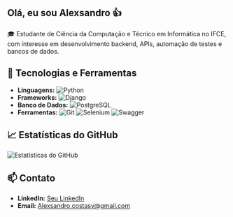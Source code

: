 ## Olá, eu sou Alexsandro 👍

🎓 Estudante de Ciência da Computação e Técnico em Informática no IFCE, com interesse em desenvolvimento backend, APIs, automação de testes e bancos de dados.

## 🔧 Tecnologias e Ferramentas

- **Linguagens:** ![Python](https://img.shields.io/badge/Python-3776AB?style=flat&logo=python&logoColor=white)
- **Frameworks:** ![Django](https://img.shields.io/badge/Django-092D44?style=flat&logo=django&logoColor=white)
- **Banco de Dados:** ![PostgreSQL](https://img.shields.io/badge/PostgreSQL-336791?style=flat&logo=postgresql&logoColor=white)
- **Ferramentas:** ![Git](https://img.shields.io/badge/Git-F05032?style=flat&logo=git&logoColor=white) ![Selenium](https://img.shields.io/badge/Selenium-43B02A?style=flat&logo=selenium&logoColor=white) ![Swagger](https://img.shields.io/badge/Swagger-85EA2D?style=flat&logo=swagger&logoColor=black)


## 📈 Estatísticas do GitHub

![Estatísticas do GitHub](https://github-readme-stats.vercel.app/api?username=AlexsandroCosta&show_icons=true&theme=dracula)

## 📫 Contato

- **LinkedIn:** [Seu LinkedIn](https://www.linkedin.com/in/seu_usuario)
- **Email:** [Alexsandro.costasv@gmail.com](mailto:Alexsandro.costasv@gmail.com)

